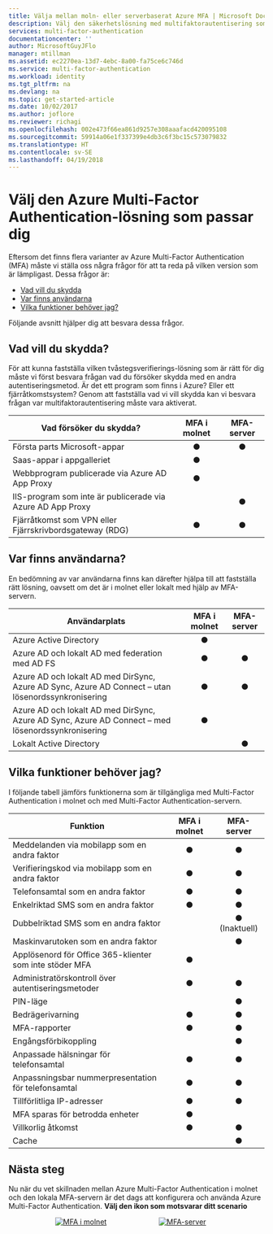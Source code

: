 ```yaml
---
title: Välja mellan moln- eller serverbaserat Azure MFA | Microsoft Docs
description: Välj den säkerhetslösning med multifaktorautentisering som passar dig bäst genom att fråga dig vad du vill skydda och var dina användare finns.  Välj sedan molnet, MFA Server eller AD FS.
services: multi-factor-authentication
documentationcenter: ''
author: MicrosoftGuyJFlo
manager: mtillman
ms.assetid: ec2270ea-13d7-4ebc-8a00-fa75ce6c746d
ms.service: multi-factor-authentication
ms.workload: identity
ms.tgt_pltfrm: na
ms.devlang: na
ms.topic: get-started-article
ms.date: 10/02/2017
ms.author: joflore
ms.reviewer: richagi
ms.openlocfilehash: 002e473f66ea861d9257e308aaafacd420095108
ms.sourcegitcommit: 59914a06e1f337399e4db3c6f3bc15c573079832
ms.translationtype: HT
ms.contentlocale: sv-SE
ms.lasthandoff: 04/19/2018
---
```

# <a name="choose-the-azure-multi-factor-authentication-solution-for-you"></a>Välj den Azure Multi-Factor Authentication-lösning som passar dig
Eftersom det finns flera varianter av Azure Multi-Factor Authentication (MFA) måste vi ställa oss några frågor för att ta reda på vilken version som är lämpligast.  Dessa frågor är:

* [Vad vill du skydda](#what-am-i-trying-to-secure)
* [Var finns användarna](#where-are-the-users-located)
* [Vilka funktioner behöver jag?](#what-features-do-i-need)

Följande avsnitt hjälper dig att besvara dessa frågor.

## <a name="what-am-i-trying-to-secure"></a>Vad vill du skydda?
För att kunna fastställa vilken tvåstegsverifierings-lösning som är rätt för dig måste vi först besvara frågan vad du försöker skydda med en andra autentiseringsmetod.  Är det ett program som finns i Azure?  Eller ett fjärråtkomstsystem?  Genom att fastställa vad vi vill skydda kan vi besvara frågan var multifaktorautentisering måste vara aktiverat.  

| Vad försöker du skydda? | MFA i molnet | MFA-server |
| --- |:---:|:---:|
| Första parts Microsoft-appar |● |● |
| Saas-appar i appgalleriet |● |  |
| Webbprogram publicerade via Azure AD App Proxy |● |  |
| IIS-program som inte är publicerade via Azure AD App Proxy | |● |
| Fjärråtkomst som VPN eller Fjärrskrivbordsgateway (RDG) | ● | ● |

## <a name="where-are-the-users-located"></a>Var finns användarna?
En bedömning av var användarna finns kan därefter hjälpa till att fastställa rätt lösning, oavsett om det är i molnet eller lokalt med hjälp av MFA-servern.

| Användarplats | MFA i molnet | MFA-server |
| --- |:---:|:---:|
| Azure Active Directory |● | |
| Azure AD och lokalt AD med federation med AD FS |● |● |
| Azure AD och lokalt AD med DirSync, Azure AD Sync, Azure AD Connect – utan lösenordssynkronisering |● |● |
| Azure AD och lokalt AD med DirSync, Azure AD Sync, Azure AD Connect – med lösenordssynkronisering |● | |
| Lokalt Active Directory | |● |

## <a name="what-features-do-i-need"></a>Vilka funktioner behöver jag?
I följande tabell jämförs funktionerna som är tillgängliga med Multi-Factor Authentication i molnet och med Multi-Factor Authentication-servern.

| Funktion | MFA i molnet | MFA-server |
| --- |:---:|:---:|
| Meddelanden via mobilapp som en andra faktor | ● | ● |
| Verifieringskod via mobilapp som en andra faktor | ● | ● |
| Telefonsamtal som en andra faktor | ● | ● |
| Enkelriktad SMS som en andra faktor | ● | ● |
| Dubbelriktad SMS som en andra faktor | | ●  (Inaktuell)| 
| Maskinvarutoken som en andra faktor | | ● |
| Applösenord för Office 365-klienter som inte stöder MFA | ● | |
| Administratörskontroll över autentiseringsmetoder | ● | ● |
| PIN-läge | | ● |
| Bedrägerivarning |● | ● |
| MFA-rapporter |● | ● |
| Engångsförbikoppling | | ● |
| Anpassade hälsningar för telefonsamtal | ● | ● |
| Anpassningsbar nummerpresentation för telefonsamtal | ● | ● |
| Tillförlitliga IP-adresser | ● | ● |
| MFA sparas för betrodda enheter | ● | |
| Villkorlig åtkomst | ● | ● |
| Cache |  | ● |

## <a name="next-steps"></a>Nästa steg

Nu när du vet skillnaden mellan Azure Multi-Factor Authentication i molnet och den lokala MFA-servern är det dags att konfigurera och använda Azure Multi-Factor Authentication. **Välj den ikon som motsvarar ditt scenario**

<center>

[![MFA i molnet](./media/concept-mfa-whichversion/cloud2.png)](howto-mfa-getstarted.md)  &nbsp;&nbsp;&nbsp;&nbsp;&nbsp;&nbsp;&nbsp;&nbsp;&nbsp;&nbsp;&nbsp;&nbsp;&nbsp;&nbsp;&nbsp;&nbsp;&nbsp;&nbsp;&nbsp;&nbsp;&nbsp;&nbsp;&nbsp;&nbsp;&nbsp;[![MFA-server](./media/concept-mfa-whichversion/server2.png)](../../multi-factor-authentication/multi-factor-authentication-get-started-server.md) &nbsp;&nbsp;&nbsp;&nbsp;&nbsp; </center>
